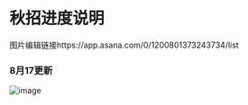 # 秋招进度说明
图片编辑链接https://app.asana.com/0/1200801373243734/list

### 8月17更新
![image](better-offer-2021/work.png)

